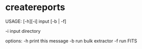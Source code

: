 # createreports

USAGE: [-h][-i] input [-b | -f]
 
-i <arg>	input directory
 
options:
-h		print this message
-b		run bulk extractor
-f		run FITS
 
